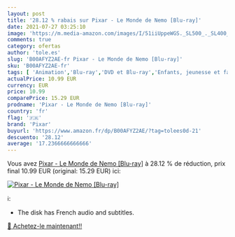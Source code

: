 ```yaml
---
layout: post
title: '28.12 % rabais sur Pixar - Le Monde de Nemo [Blu-ray]'
date: 2021-07-27 03:25:10
image: 'https://m.media-amazon.com/images/I/51iiUppeWGS._SL500_._SL400_.jpg'
comments: true
category: ofertas
author: 'tole.es'
slug: 'B00AFYZ2AE-fr Pixar - Le Monde de Nemo [Blu-ray]'
sku: 'B00AFYZ2AE-fr'
tags: [ 'Animation','Blu-ray','DVD et Blu-ray','Enfants, jeunesse et famille','Featured Categories','Films','pixar', ]
actualPrice: 10.99 EUR
currency: EUR
price: 10.99
comparePrice: 15.29 EUR
prodname: 'Pixar - Le Monde de Nemo [Blu-ray]'
country: 'fr'
flag: '🇫🇷'
brand: 'Pixar'
buyurl: 'https://www.amazon.fr/dp/B00AFYZ2AE/?tag=tolees0d-21'
descuento: '28.12'
average: '17.2366666666666'
---
```


Vous avez [Pixar - Le Monde de Nemo [Blu-ray]](https://www.amazon.fr/dp/B00AFYZ2AE/?tag=tolees0d-21)  à  28.12 % de réduction, prix final  10.99 EUR (original: 15.29 EUR) ici:

[![Pixar - Le Monde de Nemo [Blu-ray]](https://m.media-amazon.com/images/I/51iiUppeWGS._SL500_._SL400_.jpg)](https://www.amazon.fr/dp/B00AFYZ2AE/?tag=tolees0d-21)

ℹ️:

- The disk has French audio and subtitles.

[🛒 Achetez-le maintenant!!](https://www.amazon.fr/dp/B00AFYZ2AE/?tag=tolees0d-21)
